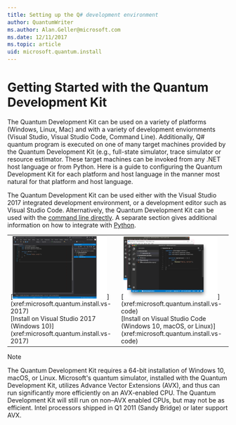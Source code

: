 ```yaml
---
title: Setting up the Q# development environment 
author: QuantumWriter
ms.author: Alan.Geller@microsoft.com 
ms.date: 12/11/2017
ms.topic: article
uid: microsoft.quantum.install
---
```


# Getting Started with the Quantum Development Kit

The Quantum Development Kit can be used on a variety of platforms (Windows, Linux, Mac) and with a variety of development enviornments (Visual Studio, Visual Studio Code, Command Line).  Additionally, Q# quantum program is executed on one of many target machines provided by the Quantum Development Kit (e.g., full-state simulator, trace simulator or resource estimator.  These target machines can be invoked from any .NET host language or from Python. Here is a guide to configuring the Quantum Development Kit for each platform and host language in the manner most natural for that platform and host language.   

The Quantum Development Kit can be used either with the Visual Studio 2017 integrated development environment, or a development editor such as Visual Studio Code.
Alternatively, the Quantum Development Kit can be used with the [command line directly](xref:microsoft.quantum.install.cmd-line).  A separate section gives additional information on how to integrate with [Python](xref:microsoft.quantum.install.python).

<table>
<tr>
<td>
[<img src="../media/install-guide-select-vs-2017.png" width="90%">](xref:microsoft.quantum.install.vs-2017)
<div class="nextstepaction">
[Install on Visual Studio 2017 (Windows 10)](xref:microsoft.quantum.install.vs-2017)
</div>
</td>

<td>
[<img src="../media/install-guide-select-vs-code.png" width="90%">](xref:microsoft.quantum.install.vs-code)
<div class="nextstepaction">
[Install on Visual Studio Code (Windows 10, macOS, or Linux)](xref:microsoft.quantum.install.vs-code)
</div>
</td>
</tr>
</table>

> [!NOTE]
> The Quantum Development Kit requires a 64-bit installation of Windows 10, macOS, or Linux.
> Microsoft's quantum simulator, installed with the Quantum Development Kit, utilizes Advance Vector Extensions (AVX), and thus can run significantly more efficiently on an AVX-enabled CPU.
> The Quantum Development Kit will still run on non–AVX enabled CPUs, but may not be as efficient.
> Intel processors shipped in Q1 2011 (Sandy Bridge) or later support AVX.

